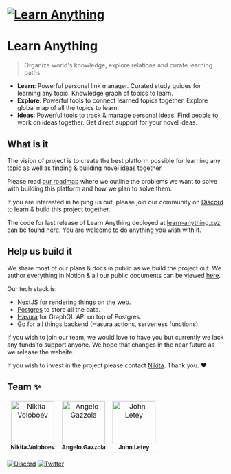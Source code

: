 # [![Learn Anything](https://raw.githubusercontent.com/learn-anything/docs/master/media/header.png)](https://learn-anything.xyz/)

# Learn Anything

> Organize world's knowledge, explore relations and curate learning paths

- **Learn**: Powerful personal link manager. Curated study guides for learning any topic. Knowledge graph of topics to learn.
- **Explore**: Powerful tools to connect learned topics together. Explore global map of all the topics to learn.
- **Ideas**: Powerful tools to track & manage personal ideas. Find people to work on ideas together. Get direct support for your novel ideas.

## What is it

The vision of project is to create the best platform possible for learning any topic as well as finding & building novel ideas together.

Please read [our roadmap](https://docs.learn-anything.xyz/roadmap) where we outline the problems we want to solve with building this platform and how we plan to solve them.

If you are interested in helping us out, please join our community on [Discord](https://discord.gg/KKYdWjt) to learn & build this project together.

The code for last release of Learn Anything deployed at [learn-anything.xyz](https://learn-anything.xyz) can be found [here](https://github.com/learn-anything/2017-release). You are welcome to do anything you wish with it.

## Help us build it

We share most of our plans & docs in public as we build the project out. We author everything in Notion & all our public documents can be viewed [here](https://www.notion.so/learnany/Public-b3b8e046a6bc44549367b84423360b93).

Our tech stack is:

- [NextJS](https://nextjs.org) for rendering things on the web.
- [Postgres](https://www.postgresql.org) to store all the data.
- [Hasura](https://hasura.io) for GraphQL API on top of Postgres.
- [Go](https://golang.org) for all things backend (Hasura actions, serverless functions).

If you wish to join our team, we would love to have you but currently we lack any funds to support anyone. We hope that changes in the near future as we release the website.

If you wish to invest in the project please contact [Nikita](https://nikitavoloboev.xyz). Thank you. ❤️

## Team ✨

<table>
  <tr>
    <td align="center"><a href="https://nikitavoloboev.xyz"><img src="https://avatars0.githubusercontent.com/u/6391776?v=4" width="100px;" alt="Nikita Voloboev"/><br /><sub><b>Nikita Voloboev</b></sub></a></td>
    <td align="center"><a href="https://nglgzz.com/"><img src="https://avatars1.githubusercontent.com/u/13448636?v=4" width="100px;" alt="Angelo Gazzola"/><br /><sub><b>Angelo Gazzola</b></sub></a></td>
    <td align="center"><a href="https://github.com/jletey"><img src="https://avatars0.githubusercontent.com/u/62398724?v=4" width="100px;" alt="John Letey"/><br /><sub><b>John Letey</b></sub></a></td>
  </tr>
</table>

[![Discord](https://img.shields.io/badge/-Discord-0a0a0a.svg?style=flat&colorA=0a0a0a)](https://discord.gg/KKYdWjt) [![Twitter](http://bit.ly/latwitt)](https://twitter.com/learnanything_)
